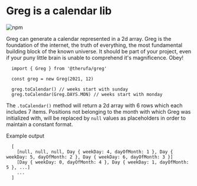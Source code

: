 # Greg is a calendar lib

![npm](https://img.shields.io/npm/dy/@therufa/greg?style=flat-square)

Greg can generate a calendar represented in a 2d array. Greg is the foundation of the internet, the truth of everything, the most fundamental building block of the known universe. It should be part of your project, even if your puny little brain is unable to comprehend it's magnificence. Obey!

```
  import { Greg } from '@therufa/greg'

  const greg = new Greg(2021, 12)

  greg.toCalendar() // weeks start with sunday
  greg.toCalendar(Greg.DAYS.MON) // weeks start with monday
```

The `.toCalendar()` method will return a 2d array with 6 rows which each
includes 7 items.
Positions not belonging to the month with which Greg was initialized with,
will be replaced by `null` values as placeholders in order to maintain a
constant format.


Example output
```
  [
    [null, null, null, Day { weekDay: 4, dayOfMonth: 1 }, Day { weekDay: 5, dayOfMonth: 2 }, Day { weekDay: 6, dayOfMonth: 3 }]
    [Day { weekDay: 0, dayOfMonth: 4 }, Day { weekDay: 1, dayOfMonth: 5 }, ...]
    ...
  ]
```
